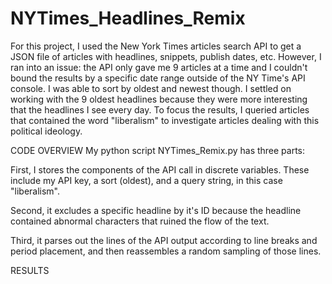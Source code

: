 # NYTimes_Headlines_Remix

For this project, I used the New York Times articles search API to get a JSON file of articles with headlines, snippets, publish dates, etc. However, I ran into an issue: the API only gave me 9 articles at a time and I couldn't bound the results by a specific date range outside of the NY Time's API console. I was able to sort by oldest and newest though. I settled on working with the 9 oldest headlines because they were more interesting that the headlines I see every day. To focus the results, I queried articles that contained the word "liberalism" to investigate articles dealing with this political ideology.

CODE OVERVIEW
My python script NYTimes_Remix.py has three parts: 

First, I stores the components of the API call in discrete variables. These include my API key, a sort (oldest), and a query string, in this case "liberalism". 

Second, it excludes a specific headline by it's ID because the headline contained abnormal characters that ruined the flow of the text. 

Third, it parses out the lines of the API output according to line breaks and period placement, and then reassembles a random sampling of those lines. 

RESULTS

